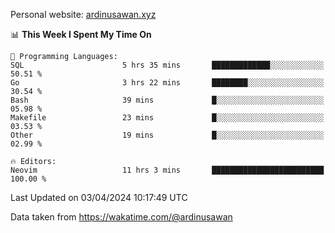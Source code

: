 Personal website: [ardinusawan.xyz](https://ardinusawan.xyz)

<!--START_SECTION:waka-->
📊 **This Week I Spent My Time On** 

```text
💬 Programming Languages: 
SQL                      5 hrs 35 mins       █████████████░░░░░░░░░░░░   50.51 % 
Go                       3 hrs 22 mins       ████████░░░░░░░░░░░░░░░░░   30.54 % 
Bash                     39 mins             █░░░░░░░░░░░░░░░░░░░░░░░░   05.98 % 
Makefile                 23 mins             █░░░░░░░░░░░░░░░░░░░░░░░░   03.53 % 
Other                    19 mins             █░░░░░░░░░░░░░░░░░░░░░░░░   02.99 % 

🔥 Editors: 
Neovim                   11 hrs 3 mins       █████████████████████████   100.00 % 
```


 Last Updated on 03/04/2024 10:17:49 UTC
<!--END_SECTION:waka-->
Data taken from https://wakatime.com/@ardinusawan
